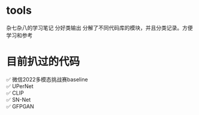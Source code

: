 # tools
杂七杂八的学习笔记 分好类输出
分解了不同代码库的模块，并且分类记录。方便学习和参考

# 目前扒过的代码
✅ 微信2022多模态挑战赛baseline <br>
✅ UPerNet <br>
✅ CLIP <br>
✅ SN-Net <br>
✅ GFPGAN <br>
